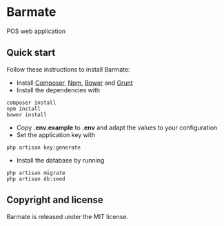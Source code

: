 # Barmate

POS web application

## Quick start

Follow these instructions to install Barmate:

* Install [Composer](https://getcomposer.org/), [Npm](https://www.npmjs.com/), [Bower](http://bower.io/) and [Grunt](http://gruntjs.com/)
* Install the dependencies with
```
composer install
npm install
bower install
```
* Copy **.env.example** to **.env** and adapt the values to your configuration
* Set the application key with
```
php artisan key:generate
```
* Install the database by running
```
php artisan migrate
php artisan db:seed
```

## Copyright and license

Barmate is released under the MIT license.